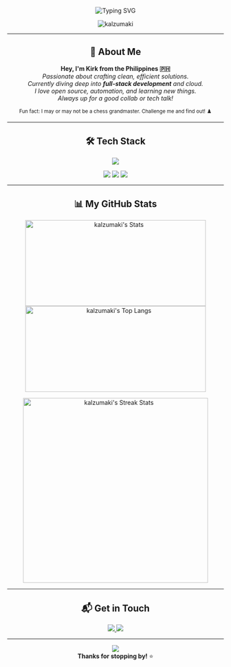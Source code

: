 <!-- Profile README | Designed with love and a bit of flair -->

<p align="center">
  <img src="https://readme-typing-svg.demolab.com?font=Fira+Code&pause=1200&color=00B8D9&center=true&vCenter=true&width=480&lines=Hi+there!+I'm+Van+Kirk+Lumantas;Full-stack+Developer;Let's+build+something+amazing+together!" alt="Typing SVG" />
</p>

<div align="center">
  <img src="https://komarev.com/ghpvc/?username=kalzumaki&label=Profile%20views&color=00b8d9&style=flat" alt="kalzumaki" />  
</div>

---

<h2 align="center">🚀 About Me</h2>
<p align="center">
  <b>Hey, I'm Kirk from the Philippines 🇵🇭</b><br>
  <i>
    Passionate about crafting clean, efficient solutions.<br>
    Currently diving deep into <b>full-stack development</b> and cloud.<br>
    I love open source, automation, and learning new things.<br>
    Always up for a good collab or tech talk!
  </i>
</p>
<p align="center">
  <sub>Fun fact: I may or may not be a chess grandmaster. Challenge me and find out! ♟️</sub>
</p>

---

<h2 align="center">🛠️ Tech Stack</h2>
<p align="center">
  <img src="https://skillicons.dev/icons?i=js,ts,python,php,java,mysql,css" />
</p>
<p align="center">
  <img src="https://skillicons.dev/icons?i=react,nodejs,express,nextjs,laravel,spring,git,docker,postman,vscode" />
  <img src="https://img.shields.io/badge/shadcn/ui-000?style=flat" />
  <img src="https://img.shields.io/badge/Socket.IO-010101?style=flat&logo=socket.io&logoColor=white" />
</p>

---

<h2 align="center">📊 My GitHub Stats</h2>
<p align="center">
  <img src="https://github-readme-stats.vercel.app/api?username=kalzumaki&show_icons=true&theme=tokyonight&card_width=420" width="420" height="200" alt="kalzumaki's Stats" />
  <img src="https://github-readme-stats.vercel.app/api/top-langs/?username=kalzumaki&theme=tokyonight&card_width=420&langs_count=6" width="420" height="200" alt="kalzumaki's Top Langs" />
</p>
<p align="center">
  <img src="https://github-readme-streak-stats.herokuapp.com/?user=kalzumaki&theme=tokyonight" width="430" alt="kalzumaki's Streak Stats"/>
</p>

---

<h2 align="center">📬 Get in Touch</h2>
<p align="center">
  <a href="mailto:vankirklumantas.dev@gmail.com">
    <img src="https://img.shields.io/badge/Gmail-D14836?style=for-the-badge&logo=gmail&logoColor=white"/>
  </a>
  <a href="https://www.linkedin.com/in/van-kirk-lumantas-921b10357/">
    <img src="https://img.shields.io/badge/LinkedIn-0077B5?style=for-the-badge&logo=linkedin&logoColor=white"/>
  </a>
</p>

---

<p align="center">
  <img src="https://capsule-render.vercel.app/api?type=waving&color=gradient&height=90&section=footer"/>
  <br>
  <b>Thanks for stopping by!</b> ⭐️
</p>
